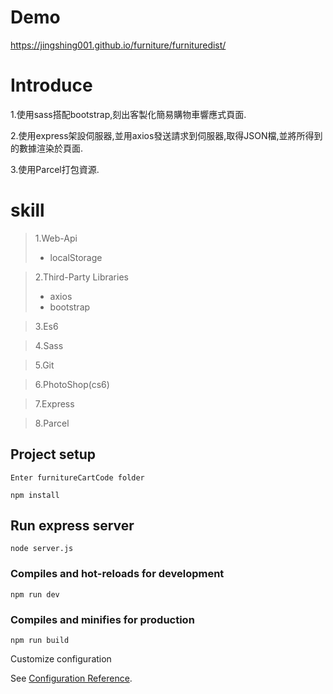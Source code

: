 # Demo

https://jingshing001.github.io/furniture/furnituredist/

# Introduce

1.使用sass搭配bootstrap,刻出客製化簡易購物車響應式頁面.

2.使用express架設伺服器,並用axios發送請求到伺服器,取得JSON檔,並將所得到的數據渲染於頁面.

3.使用Parcel打包資源.

# skill
>1.Web-Api
> * localStorage

>2.Third-Party Libraries
>  * axios
>  * bootstrap

>3.Es6

>4.Sass

>5.Git

>6.PhotoShop(cs6)

>7.Express

>8.Parcel

## Project setup

```
Enter furnitureCartCode folder
```

```
npm install
```

## Run express server

```
node server.js
```


### Compiles and hot-reloads for development
```
npm run dev
```

### Compiles and minifies for production
```
npm run build
```

Customize configuration

See <a href="https://cli.vuejs.org/config/">Configuration Reference</a>.




